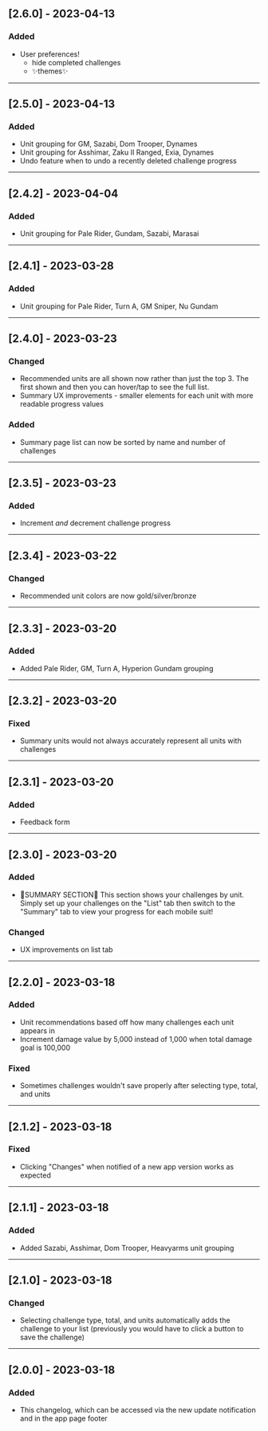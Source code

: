 ## [2.6.0] - 2023-04-13
### Added
- User preferences!
  - hide completed challenges
  - ✨themes✨
---
## [2.5.0] - 2023-04-13
### Added
- Unit grouping for GM, Sazabi, Dom Trooper, Dynames
- Unit grouping for Asshimar, Zaku II Ranged, Exia, Dynames
- Undo feature when to undo a recently deleted challenge progress
---
## [2.4.2] - 2023-04-04
### Added
- Unit grouping for Pale Rider, Gundam, Sazabi, Marasai
---
## [2.4.1] - 2023-03-28
### Added
- Unit grouping for Pale Rider, Turn A, GM Sniper, Nu Gundam
---
## [2.4.0] - 2023-03-23
### Changed
- Recommended units are all shown now rather than just the top 3. The first shown and then you can hover/tap to see the full list.
- Summary UX improvements - smaller elements for each unit with more readable progress values
### Added
- Summary page list can now be sorted by name and number of challenges
---
## [2.3.5] - 2023-03-23
### Added
- Increment *and* decrement challenge progress
---
## [2.3.4] - 2023-03-22
### Changed
- Recommended unit colors are now gold/silver/bronze
---
## [2.3.3] - 2023-03-20
### Added
- Added Pale Rider, GM, Turn A, Hyperion Gundam grouping
---
## [2.3.2] - 2023-03-20
### Fixed
- Summary units would not always accurately represent all units with challenges
---
## [2.3.1] - 2023-03-20
### Added
- Feedback form
---
## [2.3.0] - 2023-03-20
### Added
- 🚨SUMMARY SECTION🚨 This section shows your challenges by unit. Simply set up your challenges on the "List" tab then switch to the "Summary" tab to view your progress for each mobile suit!
### Changed
- UX improvements on list tab
---
## [2.2.0] - 2023-03-18
### Added
- Unit recommendations based off how many challenges each unit appears in
- Increment damage value by 5,000 instead of 1,000 when total damage goal is 100,000
### Fixed
- Sometimes challenges wouldn't save properly after selecting type, total, and units
---
## [2.1.2] - 2023-03-18
### Fixed
- Clicking "Changes" when notified of a new app version works as expected
---
## [2.1.1] - 2023-03-18
### Added
- Added Sazabi, Asshimar, Dom Trooper, Heavyarms unit grouping
---
## [2.1.0] - 2023-03-18
### Changed
- Selecting challenge type, total, and units automatically adds the challenge to your list (previously you would have to click a button to save the challenge)
---
## [2.0.0] - 2023-03-18
### Added
- This changelog, which can be accessed via the new update notification and in the app page footer